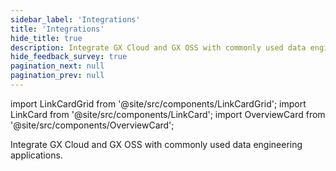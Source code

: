 ```yaml
---
sidebar_label: 'Integrations'
title: 'Integrations'
hide_title: true
description: Integrate GX Cloud and GX OSS with commonly used data engineering tools.
hide_feedback_survey: true
pagination_next: null
pagination_prev: null
---
```


import LinkCardGrid from '@site/src/components/LinkCardGrid';
import LinkCard from '@site/src/components/LinkCard';
import OverviewCard from '@site/src/components/OverviewCard';

<OverviewCard title={frontMatter.title}>
  Integrate GX Cloud and GX OSS with commonly used data engineering applications.
</OverviewCard>

<LinkCardGrid>
  <LinkCard topIcon label="Integration 1" description="Integration 1" to="/learn/integrations/integration_1" icon="/img/integrations_icon.svg" />
  <LinkCard topIcon label="Integration 2" description="Integration 2" to="/learn/integrations/integration_2" icon="/img/integrations_icon.svg" />
  <LinkCard topIcon label="Integration 3" description="Integration 3" to="/learn/integrations/integration_3" icon="/img/integrations_icon.svg" />
</LinkCardGrid>



